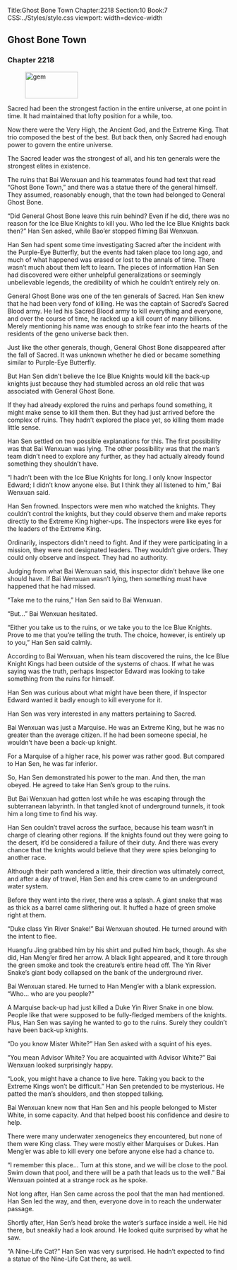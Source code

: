 Title:Ghost Bone Town 
Chapter:2218 
Section:10 
Book:7 
CSS:../Styles/style.css 
viewport: width=device-width
  
## Ghost Bone Town
### Chapter 2218 
<figure>
	<img src="../Images/gem.gif" alt="gem" id="gem" width="120" height="60" />
</figure>
  

  
  Sacred had been the strongest faction in the entire universe, at one point in time. It had maintained that lofty position for a while, too.

Now there were the Very High, the Ancient God, and the Extreme King. That trio composed the best of the best. But back then, only Sacred had enough power to govern the entire universe.

The Sacred leader was the strongest of all, and his ten generals were the strongest elites in existence.

The ruins that Bai Wenxuan and his teammates found had text that read “Ghost Bone Town,” and there was a statue there of the general himself. They assumed, reasonably enough, that the town had belonged to General Ghost Bone.

“Did General Ghost Bone leave this ruin behind? Even if he did, there was no reason for the Ice Blue Knights to kill you. Who led the Ice Blue Knights back then?” Han Sen asked, while Bao’er stopped filming Bai Wenxuan.

Han Sen had spent some time investigating Sacred after the incident with the Purple-Eye Butterfly, but the events had taken place too long ago, and much of what happened was erased or lost to the annals of time. There wasn’t much about them left to learn. The pieces of information Han Sen had discovered were either unhelpful generalizations or seemingly unbelievable legends, the credibility of which he couldn’t entirely rely on.

General Ghost Bone was one of the ten generals of Sacred. Han Sen knew that he had been very fond of killing. He was the captain of Sacred’s Sacred Blood army. He led his Sacred Blood army to kill everything and everyone, and over the course of time, he racked up a kill count of many billions. Merely mentioning his name was enough to strike fear into the hearts of the residents of the geno universe back then.

Just like the other generals, though, General Ghost Bone disappeared after the fall of Sacred. It was unknown whether he died or became something similar to Purple-Eye Butterfly.

But Han Sen didn’t believe the Ice Blue Knights would kill the back-up knights just because they had stumbled across an old relic that was associated with General Ghost Bone.

If they had already explored the ruins and perhaps found something, it might make sense to kill them then. But they had just arrived before the complex of ruins. They hadn’t explored the place yet, so killing them made little sense.

Han Sen settled on two possible explanations for this. The first possibility was that Bai Wenxuan was lying. The other possibility was that the man’s team didn’t need to explore any further, as they had actually already found something they shouldn’t have.

“I hadn’t been with the Ice Blue Knights for long. I only know Inspector Edward; I didn’t know anyone else. But I think they all listened to him,” Bai Wenxuan said.

Han Sen frowned. Inspectors were men who watched the knights. They couldn’t control the knights, but they could observe them and make reports directly to the Extreme King higher-ups. The inspectors were like eyes for the leaders of the Extreme King.

Ordinarily, inspectors didn’t need to fight. And if they were participating in a mission, they were not designated leaders. They wouldn’t give orders. They could only observe and inspect. They had no authority.

Judging from what Bai Wenxuan said, this inspector didn’t behave like one should have. If Bai Wenxuan wasn’t lying, then something must have happened that he had missed.

“Take me to the ruins,” Han Sen said to Bai Wenxuan.

“But…” Bai Wenxuan hesitated.

“Either you take us to the ruins, or we take you to the Ice Blue Knights. Prove to me that you’re telling the truth. The choice, however, is entirely up to you,” Han Sen said calmly.

According to Bai Wenxuan, when his team discovered the ruins, the Ice Blue Knight Kings had been outside of the systems of chaos. If what he was saying was the truth, perhaps Inspector Edward was looking to take something from the ruins for himself.

Han Sen was curious about what might have been there, if Inspector Edward wanted it badly enough to kill everyone for it.

Han Sen was very interested in any matters pertaining to Sacred.

Bai Wenxuan was just a Marquise. He was an Extreme King, but he was no greater than the average citizen. If he had been someone special, he wouldn’t have been a back-up knight.

For a Marquise of a higher race, his power was rather good. But compared to Han Sen, he was far inferior.

So, Han Sen demonstrated his power to the man. And then, the man obeyed. He agreed to take Han Sen’s group to the ruins.

But Bai Wenxuan had gotten lost while he was escaping through the subterranean labyrinth. In that tangled knot of underground tunnels, it took him a long time to find his way.

Han Sen couldn’t travel across the surface, because his team wasn’t in charge of clearing other regions. If the knights found out they were going to the desert, it’d be considered a failure of their duty. And there was every chance that the knights would believe that they were spies belonging to another race.

Although their path wandered a little, their direction was ultimately correct, and after a day of travel, Han Sen and his crew came to an underground water system.

Before they went into the river, there was a splash. A giant snake that was as thick as a barrel came slithering out. It huffed a haze of green smoke right at them.

“Duke class Yin River Snake!” Bai Wenxuan shouted. He turned around with the intent to flee.

Huangfu Jing grabbed him by his shirt and pulled him back, though. As she did, Han Meng’er fired her arrow. A black light appeared, and it tore through the green smoke and took the creature’s entire head off. The Yin River Snake’s giant body collapsed on the bank of the underground river.

Bai Wenxuan stared. He turned to Han Meng’er with a blank expression. “Who… who are you people?”

A Marquise back-up had just killed a Duke Yin River Snake in one blow. People like that were supposed to be fully-fledged members of the knights. Plus, Han Sen was saying he wanted to go to the ruins. Surely they couldn’t have been back-up knights.

“Do you know Mister White?” Han Sen asked with a squint of his eyes.

“You mean Advisor White? You are acquainted with Advisor White?” Bai Wenxuan looked surprisingly happy.

“Look, you might have a chance to live here. Taking you back to the Extreme Kings won’t be difficult.” Han Sen pretended to be mysterious. He patted the man’s shoulders, and then stopped talking.

Bai Wenxuan knew now that Han Sen and his people belonged to Mister White, in some capacity. And that helped boost his confidence and desire to help.

There were many underwater xenogeneics they encountered, but none of them were King class. They were mostly either Marquises or Dukes. Han Meng’er was able to kill every one before anyone else had a chance to.

“I remember this place… Turn at this stone, and we will be close to the pool. Swim down that pool, and there will be a path that leads us to the well.” Bai Wenxuan pointed at a strange rock as he spoke.

Not long after, Han Sen came across the pool that the man had mentioned. Han Sen led the way, and then, everyone dove in to reach the underwater passage.

Shortly after, Han Sen’s head broke the water’s surface inside a well. He hid there, but sneakily had a look around. He looked quite surprised by what he saw.

“A Nine-Life Cat?” Han Sen was very surprised. He hadn’t expected to find a statue of the Nine-Life Cat there, as well.
